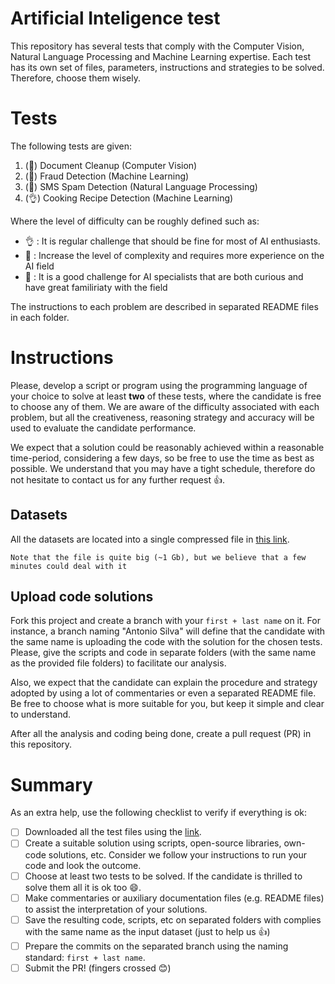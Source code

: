# Artificial Inteligence test

This repository has several tests that comply with the Computer Vision, Natural Language Processing and Machine Learning expertise. Each test has its own set of files, parameters, instructions and strategies to be solved. Therefore, choose them wisely.

# Tests

The following tests are given:

1. (:muscle:) Document Cleanup (Computer Vision)
2. (:punch:) Fraud Detection (Machine Learning)
3. (:muscle:) SMS Spam Detection (Natural Language Processing)
4. (:ok_hand:) Cooking Recipe Detection (Machine Learning)

Where the level of difficulty can be roughly defined such as:

- :ok_hand: : It is regular challenge that should be fine for most of AI enthusiasts.
- :muscle: : Increase the level of complexity and requires more experience on the AI field
- :punch: : It is a good challenge for AI specialists that are both curious and have great familiriaty with the field

The instructions to each problem are described in separated README files in each folder.

# Instructions

Please, develop a script or program using the programming language of your choice to solve at least **two** of these tests, where the candidate is free to choose any of them. We are aware of the difficulty associated with each problem, but all the creativeness, reasoning strategy and accuracy will be used to evaluate the candidate performance.

We expect that a solution could be reasonably achieved within a reasonable time-period, considering a few days, so be free to use the time as best as possible. We understand that you may have a tight schedule, therefore do not hesitate to contact us for any further request :+1:.

## Datasets

All the datasets are located into a single compressed file in [this link](https://drive.google.com/file/d/1LhH_5ULfyrobD60SZqIfoI56eV3HuDNI/view?usp=sharing). 

    Note that the file is quite big (~1 Gb), but we believe that a few minutes could deal with it


## Upload code solutions

Fork this project and create a branch with your `first + last name` on it. For instance, a branch naming "Antonio Silva" will define that the candidate with the same name is uploading the code with the solution for the chosen tests. Please, give the scripts and code in separate folders (with the same name as the provided file folders) to facilitate our analysis. 

Also, we expect that the candidate can explain the procedure and strategy adopted by using a lot of commentaries or even a separated README file. Be free to choose what is more suitable for you, but keep it simple and clear to understand. 

After all the analysis and coding being done, create a pull request (PR) in this repository.

# Summary

As an extra help, use the following checklist to verify if everything is ok:

- [ ] Downloaded all the test files using the [link](https://drive.google.com/file/d/1LhH_5ULfyrobD60SZqIfoI56eV3HuDNI/view?usp=sharing).
- [ ] Create a suitable solution using scripts, open-source libraries, own-code solutions, etc. Consider we follow your instructions to run your code and look the outcome.
- [ ] Choose at least two tests to be solved. If the candidate is thrilled to solve them all it is ok too :smile:.
- [ ] Make commentaries or auxiliary documentation files (e.g. README files) to assist the interpretation of your solutions.
- [ ] Save the resulting code, scripts, etc on separated folders with complies with the same name as the input dataset (just to help us :+1:)
- [ ] Prepare the commits on the separated branch using the naming standard: `first + last name`.
- [ ] Submit the PR! (fingers crossed :blush:)
